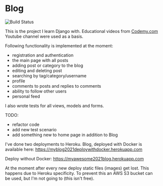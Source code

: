 # Blog

![Build Status](https://github.com/AnnaStepakova/Blog/actions/workflows/ci.yml/badge.svg)

This is the project I learn Django with. Educational videos from [Codemy.com](https://www.youtube.com/channel/UCFB0dxMudkws1q8w5NJEAmw) 
Youtube channel were used as a basis.

 Following functionality is implemented at the moment: 
* registration and authentication
* the main page with all posts 
* adding post or category to the blog
* editing and deleting post
* searching by tag/category/username
* profile 
* comments to posts and replies to comments
* ability to follow other users 
* personal feed

I also wrote tests for all views, models and forms.

TODO:
* refactor code
* add new test scenario
* add something new to home page in addition to Blog

I've done two deployments to Heroku. 
Blog, deployed with Docker is available here:
https://myblog2021deploywithdocker.herokuapp.com

Deploy without Docker:
https://myawesome2021blog.herokuapp.com

At the moment after every new deploy static files (images) get lost. This happens due to
Heroku specificity. To prevent this an AWS S3 bucket can be used, but I'm not going to (this isn't free).
